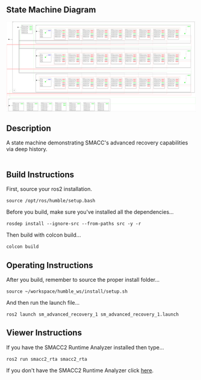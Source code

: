  <h2>State Machine Diagram</h2>

 ![sm_advanced_recovery](docs/SmAdvancedRecovery1_2021-11-27_15045.svg)

 <h2>Description</h2> A state machine demonstrating SMACC's advanced recovery capabilities via deep history.<br></br>

 <h2>Build Instructions</h2>

First, source your ros2 installation.
```
source /opt/ros/humble/setup.bash
```

Before you build, make sure you've installed all the dependencies...

```
rosdep install --ignore-src --from-paths src -y -r
```

Then build with colcon build...

```
colcon build
```
<h2>Operating Instructions</h2>
After you build, remember to source the proper install folder...

```
source ~/workspace/humble_ws/install/setup.sh
```

And then run the launch file...

```
ros2 launch sm_advanced_recovery_1 sm_advanced_recovery_1.launch
```

 <h2>Viewer Instructions</h2>
If you have the SMACC2 Runtime Analyzer installed then type...

```
ros2 run smacc2_rta smacc2_rta
```

If you don't have the SMACC2 Runtime Analyzer click <a href="https://robosoft.ai/product-category/smacc2-runtime-analyzer/">here</a>.
